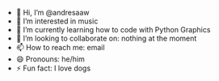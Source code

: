 - 👋 Hi, I’m @andresaaw
- 👀 I’m interested in music
- 🌱 I’m currently learning how to code with Python Graphics
- 💞️ I’m looking to collaborate on: nothing at the moment
- 📫 How to reach me: email
- 😄 Pronouns: he/him
- ⚡ Fun fact: I love dogs

<!---
andresaaw/andresaaw is a ✨ special ✨ repository because its `README.md` (this file) appears on your GitHub profile.
You can click the Preview link to take a look at your changes.
--->
